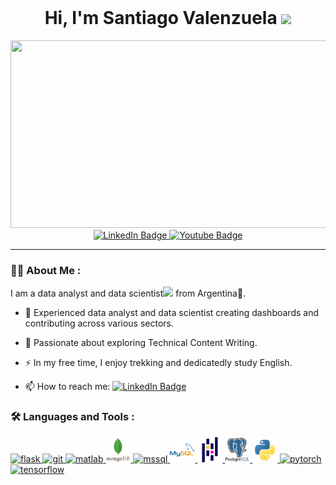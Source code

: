 <div id="badges" align= "center">
<img src="https://komarev.com/ghpvc/?username=SantiagoEValenzuela&style=plastic&color=blue" alt=""/>
</div>
<h1 align="center">
Hi, I'm Santiago Valenzuela
  <img src="https://media.giphy.com/media/hvRJCLFzcasrR4ia7z/giphy.gif" width="30px"/>
</h1>
<div align="center">
  <img src="https://media.giphy.com/media/dWesBcTLavkZuG35MI/giphy.gif" width="600" height="300"/>
</div>

<div id="badges" align= "center">
    <a href="https://www.linkedin.com/in/santiago-valenzuela-data-analytic">
      <img src="https://img.shields.io/badge/LinkedIn-blue?style=plastic&logo=linkedin&logoColor=white" alt="LinkedIn Badge"/>
    </a>
    <a href="https://www.novypro.com/profile_projects/santiago-valenzuela">
      <img src="https://img.shields.io/badge/PowerBi-yellow?style=plastic&" alt="Youtube Badge"/>
    </a>
</div>



---

### :woman_technologist: About Me :
I am a data analyst and data scientist<img src="https://media.giphy.com/media/WUlplcMpOCEmTGBtBW/giphy.gif" width="30"> from Argentina🧉.

- :telescope: Experienced data analyst and data scientist creating dashboards and contributing across various sectors.

- :seedling: Passionate about exploring Technical Content Writing.

- :zap: In my free time, I enjoy trekking and dedicatedly study English.

- :mailbox: How to reach me: [![LinkedIn Badge](https://img.shields.io/badge/-LinkedIn-blue?style=flat&logo=Linkedin&logoColor=white)](https://www.linkedin.com/in/santiago-valenzuela-data-analytic)



### :hammer_and_wrench: Languages and Tools :
<p align="left"> <a href="https://flask.palletsprojects.com/" target="_blank" rel="noreferrer"> <img src="https://www.vectorlogo.zone/logos/pocoo_flask/pocoo_flask-icon.svg" alt="flask" width="40" height="40"/> </a> <a href="https://git-scm.com/" target="_blank" rel="noreferrer"> <img src="https://www.vectorlogo.zone/logos/git-scm/git-scm-icon.svg" alt="git" width="40" height="40"/> </a> <a href="https://www.mathworks.com/" target="_blank" rel="noreferrer"> <img src="https://upload.wikimedia.org/wikipedia/commons/2/21/Matlab_Logo.png" alt="matlab" width="40" height="40"/> </a> <a href="https://www.mongodb.com/" target="_blank" rel="noreferrer"> <img src="https://raw.githubusercontent.com/devicons/devicon/master/icons/mongodb/mongodb-original-wordmark.svg" alt="mongodb" width="40" height="40"/> </a> <a href="https://www.microsoft.com/en-us/sql-server" target="_blank" rel="noreferrer"> <img src="https://www.svgrepo.com/show/303229/microsoft-sql-server-logo.svg" alt="mssql" width="40" height="40"/> </a> <a href="https://www.mysql.com/" target="_blank" rel="noreferrer"> <img src="https://raw.githubusercontent.com/devicons/devicon/master/icons/mysql/mysql-original-wordmark.svg" alt="mysql" width="40" height="40"/> </a> <a href="https://pandas.pydata.org/" target="_blank" rel="noreferrer"> <img src="https://raw.githubusercontent.com/devicons/devicon/2ae2a900d2f041da66e950e4d48052658d850630/icons/pandas/pandas-original.svg" alt="pandas" width="40" height="40"/> </a> <a href="https://www.postgresql.org" target="_blank" rel="noreferrer"> <img src="https://raw.githubusercontent.com/devicons/devicon/master/icons/postgresql/postgresql-original-wordmark.svg" alt="postgresql" width="40" height="40"/> </a> <a href="https://www.python.org" target="_blank" rel="noreferrer"> <img src="https://raw.githubusercontent.com/devicons/devicon/master/icons/python/python-original.svg" alt="python" width="40" height="40"/> </a> <a href="https://pytorch.org/" target="_blank" rel="noreferrer"> <img src="https://www.vectorlogo.zone/logos/pytorch/pytorch-icon.svg" alt="pytorch" width="40" height="40"/> </a> <a href="https://www.tensorflow.org" target="_blank" rel="noreferrer"> <img src="https://www.vectorlogo.zone/logos/tensorflow/tensorflow-icon.svg" alt="tensorflow" width="40" height="40"/> </a> </p>
